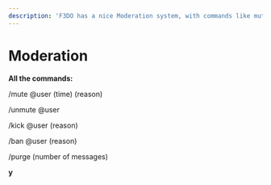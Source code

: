 ```yaml
---
description: 'F3DO has a nice Moderation system, with commands like mute, kick or ban!'
---
```


# Moderation

**All the commands:**

/mute @user \(time\) \(reason\)

/unmute @user

/​kick @user \(reason\)

/​ban @user \(reason\)

/​purge \(number of messages\)

**y**

